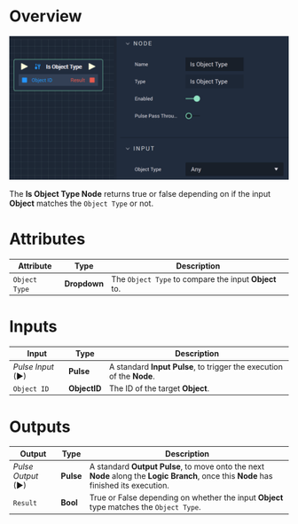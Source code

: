 # Overview

![The Is Object Type Node.](../../.gitbook/assets/isobjecttype.png)

The **Is Object Type Node** returns true or false depending on if the input **Object** matches the `Object Type` or not.

# Attributes

|Attribute|Type|Description|
|---|---|---|
|`Object Type`|**Dropdown**|The `Object Type` to compare the input **Object** to.|

# Inputs

|Input|Type|Description|
|---|---|---|
|*Pulse Input* (►)|**Pulse**|A standard **Input Pulse**, to trigger the execution of the **Node**.|
|`Object ID`|**ObjectID**|The ID of the target **Object**.|

# Outputs

|Output|Type|Description|
|---|---|---|
|*Pulse Output* (►)|**Pulse**|A standard **Output Pulse**, to move onto the next **Node** along the **Logic Branch**, once this **Node** has finished its execution.|
|`Result`|**Bool**|True or False depending on whether the input **Object** type matches the `Object Type`.|
